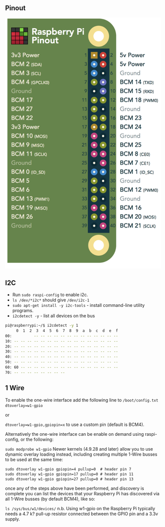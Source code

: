 ## Pinout


[![pinout.xyz](img/rpi_pinout.png)](https://pinout.xyz/)

## I2C


* Run `sudo raspi-config` to enable i2c.  
* `ls /dev/*i2c*` should give `/dev/i2c-1`
* `sudo apt-get install -y i2c-tools` - install command-line utility programs.  
* `i2cdetect -y` - list all devices on the bus


``` sh
pi@raspberrypi:~/$ i2cdetect -y 1
     0  1  2  3  4  5  6  7  8  9  a  b  c  d  e  f
00:          -- -- -- -- -- -- -- -- -- -- -- -- --
10: -- -- -- -- -- -- -- -- -- -- -- -- -- -- -- --
20: -- -- -- -- -- -- -- -- -- -- -- -- -- -- -- --
30: -- -- -- -- -- -- -- -- -- -- -- -- -- -- -- --
40: -- -- -- -- -- -- -- -- -- -- -- -- -- -- -- --
50: -- -- -- -- -- -- -- -- -- -- -- -- -- -- -- --
60: 60 -- -- -- -- -- -- -- -- -- -- -- -- -- -- --
70: -- -- -- -- -- -- -- --
```

## 1 Wire 
[^1]: Mainly copied from https://pinout.xyz/pinout/1_wire

To enable the one-wire interface add the following line to `/boot/config.txt`  
`dtoverlay=w1-gpio`

or

`dtoverlay=w1-gpio,gpiopin=x` to use a custom pin (default is BCM4).

Alternatively the one-wire interface can be enable on demand using raspi-config, or the following:

`sudo modprobe w1-gpio`
Newer kernels (4.9.28 and later) allow you to use dynamic overlay loading instead, including creating multiple 1-Wire busses to be used at the same time:

```
sudo dtoverlay w1-gpio gpiopin=4 pullup=0  # header pin 7
sudo dtoverlay w1-gpio gpiopin=17 pullup=0 # header pin 11
sudo dtoverlay w1-gpio gpiopin=27 pullup=0 # header pin 13
```
once any of the steps above have been performed, and discovery is complete you can list the devices that your Raspberry Pi has discovered via all 1-Wire busses (by default BCM4), like so:

`ls /sys/bus/w1/devices/`
n.b. Using w1-gpio on the Raspberry Pi typically needs a 4.7 k? pull-up resistor connected between the GPIO pin and a 3.3v supply.


